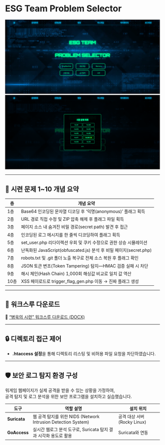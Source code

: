 # ESG Team Problem Selector

<!-- 메인 화면 GIF or 스크린샷 -->
[![메인 화면](esg%20메인화면.PNG)](esg%20메인화면.PNG)
[![시련 문제 목록](시련.PNG)](시련.PNG)

---

## 🔢 시련 문제 1~10 개념 요약

| 층   | 개념 요약                                                        |
| ---- | ---------------------------------------------------------------- |
| 1층  | Base64 인코딩된 문자열 디코딩 후 ‘익명(anonymous)’ 플래그 획득 
| 2층  | URL 경로 직접 수정 및 ZIP 압축 해제 후 플래그 파일 획득 
| 3층  | 페이지 소스 내 숨겨진 비밀 경로(secret path) 발견 후 접근 
| 4층  | 인코딩된 로그 메시지를 한 줄씩 디코딩하여 플래그 획득 
| 5층  | set_user.php 리다이렉션 우회 및 쿠키 수정으로 권한 상승 시뮬레이션 
| 6층  | 난독화된 JavaScript(obfuscated.js) 분석 후 비밀 페이지(secret.php) 
| 7층  | robots.txt 및 .git 폴더 노출 복구로 전체 소스 복원 후 플래그 확인 
| 8층  | JSON 토큰 변조(Token Tampering) 탐지—HMAC 검증 실패 시 차단 
| 9층  | 해시 체인(Hash Chain) 1,000회 해싱값 비교로 일치 값 역산 
| 10층 | XSS 페이로드로 trigger_flag_gen.php 이동 → 진짜 플래그 생성 

---
## 📄 워크스루 다운로드

📄 [“병욱의 시련” 워크스루 다운로드 (DOCX)](https://raw.githubusercontent.com/byungwook99/war_game_esg/main/%EB%B3%91%EC%9A%B1%EC%9D%98%20%EC%8B%9C%EB%A0%A8%20%EB%8B%B5%EC%95%88.docx)

---

## 🔒 디렉토리 접근 제어

- **.htaccess 설정**을 통해 디렉토리 리스팅 및 비허용 파일 요청을 차단하였습니다.

---

## 🛡️ 보안 로그 탐지 환경 구성

워게임 웹페이지가 실제 공격을 받을 수 있는 상황을 가정하여,  
공격 탐지 및 로그 분석을 위한 보안 프로그램을 설치하고 실습했습니다.

| 도구        | 역할 설명                                                         | 설치 위치                   |
|-------------|--------------------------------------------------------------------|-----------------------------|
| **Suricata** | 웹 공격 탐지를 위한 NIDS (Network Intrusion Detection System)     | 공격 대상 서버 (Rocky Linux) |
| **GoAccess** | 실시간 웹로그 분석 도구로, Suricata 탐지 결과 시각화 용도로 활용 | Suricata와 연동              |

